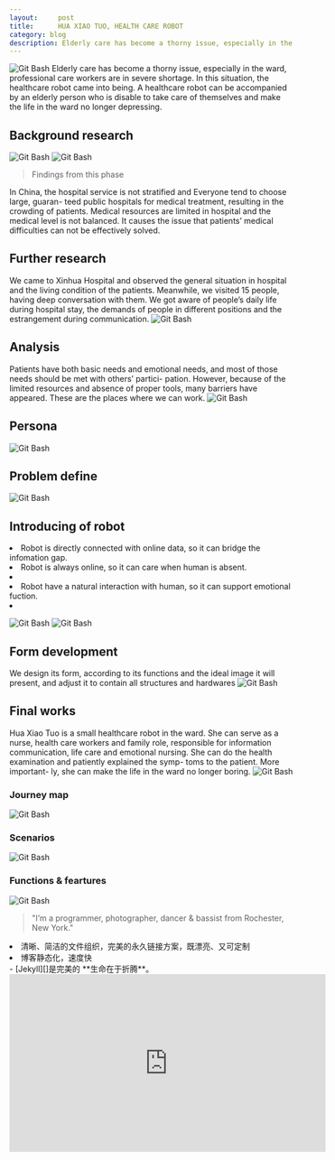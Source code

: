 ```yaml
---
layout:     post
title:      HUA XIAO TUO, HEALTH CARE ROBOT
category: blog
description: Elderly care has become a thorny issue, especially in the ward, professional care workers are in severe shortage. In this situation, the healthcare robot came into being.A healthcare robot can be accompanied by an elderly person who is disable to take care of themselves and make the life in the ward no longer depressing.
---
```

![Git Bash](/images/HXT-image/HXT-image-01.jpg)
Elderly care has become a thorny issue, especially in the ward, professional care workers are in severe shortage. In this situation, the healthcare robot came into being.
A healthcare robot can be accompanied by an elderly person who is disable to take care of themselves and make the life in the ward no longer depressing.
## Background research
![Git Bash](/images/HXT-image/HXT-image-02.jpg)
![Git Bash](/images/HXT-image/HXT-image-03.jpg)
 > Findings from this phase
 
 In China, the hospital service is not stratified and Everyone tend to choose large, guaran-
teed public hospitals for medical treatment, resulting in the crowding of patients.
Medical resources are limited in hospital and the medical level is not balanced. It causes the issue that patients’ medical difficulties can not be effectively solved.
## Further research
We came to Xinhua Hospital and observed the general situation in hospital and the living condition of the patients. Meanwhile, we visited 15 people, having deep conversation with them.
We got aware of people’s daily life during hospital stay, the demands of people in different positions and the estrangement during communication.
![Git Bash](/images/HXT-image/HXT-image-04.jpg)
## Analysis
Patients have both basic needs and emotional needs, and most of those needs should be met with others’ partici- pation. However, because of the limited resources and absence of proper tools, many barriers have appeared. These are the places where we can work.
![Git Bash](/images/HXT-image/HXT-image-05.jpg)
## Persona
![Git Bash](/images/HXT-image/HXT-image-06.jpg)
## Problem define
![Git Bash](/images/HXT-image/HXT-image-07.jpg)
## Introducing of robot
<li> Robot is directly connected with online data, so it can bridge the infomation gap. </li>
<li> Robot is always online, so it can care when human is absent. <li>
<li> Robot have a natural interaction with human, so it can support emotional fuction. <li>
 
![Git Bash](/images/HXT-image/HXT-image-09.jpg)
![Git Bash](/images/HXT-image/HXT-image-10.jpg)
## Form development
We design its form, according to its functions and the ideal image it will present, and adjust it to contain all structures and hardwares
![Git Bash](/images/HXT-image/HXT-image-11.jpg)
## Final works
Hua Xiao Tuo is a small healthcare robot in the ward.
She can serve as a nurse, health care workers and family role, responsible for information communication, life care and emotional nursing.
She can do the health examination and patiently explained the symp- toms to the patient. More important- ly, she can make the life in the ward no longer boring.
![Git Bash](/images/HXT-image/HXT-image-12.jpg)
### Journey map
![Git Bash](/images/HXT-image/HXT-image-13.jpg)
### Scenarios
![Git Bash](/images/HXT-image/HXT-image-14.jpg)
### Functions & feartures
![Git Bash](/images/HXT-image/HXT-image-15.jpg)



> "I’m a programmer, photographer, dancer & bassist from Rochester, New York."


<li>清晰、简洁的文件组织，完美的永久链接方案，既漂亮、又可定制</li>
<li>博客静态化，速度快</li>
- [Jekyll][]是完美的
**生命在于折腾**。

<iframe width="560" height="315" src="https://www.youtube.com/embed/vAYRGef-Oes?rel=0&amp;showinfo=0" frameborder="0" allow="autoplay; encrypted-media" allowfullscreen></iframe>
